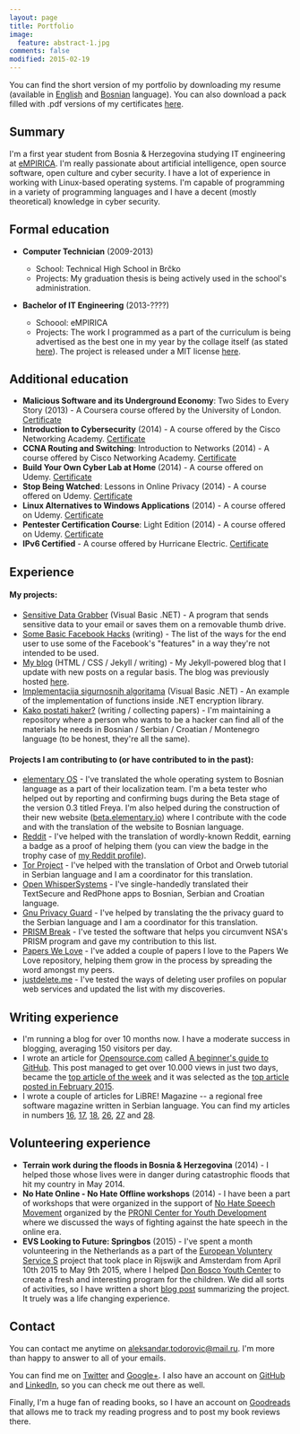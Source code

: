 ```yaml
---
layout: page
title: Portfolio
image:
  feature: abstract-1.jpg
comments: false
modified: 2015-02-19
---
```


You can find the short version of my portfolio by downloading my resume (available in [English](https://drive.google.com/file/d/0By-yP9sfB84VY0cxeGV4THNNbTQ/view?usp=sharing)
and [Bosnian](https://drive.google.com/file/d/0By-yP9sfB84VWENhQmtJX0x4cTg/view?usp=sharing) language). You can also download a pack filled with .pdf versions of my certificates [here](https://drive.google.com/file/d/0By-yP9sfB84VaFdUeU5kUXdTams/view?usp=sharing).

## Summary

I'm a first year student from Bosnia &amp; Herzegovina studying IT engineering at [eMPIRICA](http://empirica.ba/). I'm really passionate about artificial intelligence, open source software, open culture and cyber security. I have a lot of experience in working with Linux-based operating systems. I'm capable of programming in a variety of programming languages and I have a decent (mostly theoretical) knowledge in cyber security.

## Formal education

* **Computer Technician** (2009-2013)
  * School: Technical High School in Brčko
  * Projects: My graduation thesis is being actively used in the school's administration.

* **Bachelor of IT Engineering** (2013-????)
  * Schoool: eMPIRICA
  * Projects: The work I programmed as a part of the curriculum is being advertised as the best one in my year by the collage itself (as stated [here](http://empirica.ba/index.php/aktuelne-vijesti/464-nasi-studenti-sticu-prakticna-ict-znanja-i-vjestine-vec-od-prve-godine-studija)). The project is released under a MIT license [here](https://github.com/aleksandar-todorovic/Implementacija-sigurnosnih-algoritama).

## Additional education

* **Malicious Software and its Underground Economy**: Two Sides to Every Story (2013) - A Coursera course offered by the University of London. [Certificate](https://drive.google.com/file/d/0By-yP9sfB84VTVVfanQ3THFkTDQ/view?usp=sharing)
* **Introduction to Cybersecurity** (2014) - A course offered by the Cisco Networking Academy. [Certificate](https://drive.google.com/file/d/0By-yP9sfB84VVThyQkdxRDlrMnc/view?usp=sharing)
* **CCNA Routing and Switching**: Introduction to Networks (2014) - A course offered by Cisco Networking Academy. [Certificate](https://drive.google.com/file/d/0By-yP9sfB84VMlVlNWVkanVKajA/view?usp=sharing)
* **Build Your Own Cyber Lab at Home** (2014) - A course offered on Udemy. [Certificate](https://drive.google.com/file/d/0By-yP9sfB84VZTlUaXB1czZSYlU/view?usp=sharing)
* **Stop Being Watched**: Lessons in Online Privacy (2014) - A course offered on Udemy. [Certificate](https://drive.google.com/file/d/0By-yP9sfB84VT1pzM2NpUHNHUkE/view?usp=sharing)
* **Linux Alternatives to Windows Applications** (2014) - A course offered on Udemy. [Certificate](https://drive.google.com/file/d/0By-yP9sfB84VbG1Yd1FYQmZXV2M/view?usp=sharing)
* **Pentester Certification Course**: Light Edition (2014) - A course offered on Udemy. [Certificate](https://drive.google.com/file/d/0By-yP9sfB84VeU15TE9OTTRXNEE/view?usp=sharing)
* **IPv6 Certified** - A course offered by Hurricane Electric. [Certificate](https://drive.google.com/file/d/0By-yP9sfB84VczdTYlljZHhUTlE/view?usp=sharing)

## Experience

#### My projects:

* [Sensitive Data Grabber](https://github.com/aleksandar-todorovic/SensitiveDataGrabber) (Visual Basic .NET) - A program that sends sensitive data to your email or saves them on a removable thumb drive.
* [Some Basic Facebook Hacks](https://github.com/aleksandar-todorovic/my-published-papers#some-basic-facebook-hacks) (writing) - The list of the ways for the end user to use some of the Facebook's "features" in a way they're not intended to be used.
* [My blog](https://r3bl.github.com) (HTML / CSS / Jekyll / writing) - My Jekyll-powered blog that I update with new posts on a regular basis. The blog was previously hosted [here](https://aleksandartodorovic.wordpress.com/).
* [Implementacija sigurnosnih algoritama](https://github.com/aleksandar-todorovic/Implementacija-sigurnosnih-algoritama) (Visual Basic .NET) - An example of the implementation of functions inside .NET encryption library.
* [Kako postati haker?](https://github.com/aleksandar-todorovic/kako-postati-haker) (writing / collecting papers) - I'm maintaining a repository where a person who wants to be a hacker can find all of the materials he needs in Bosnian / Serbian / Croatian / Montenegro language (to be honest, they're all the same).

#### Projects I am contributing to (or have contributed to in the past):

* [elementary OS](http://elementaryos.org/) - I've translated the whole operating system to Bosnian language as a part of their localization team. I'm a beta tester who helped out by reporting and confirming bugs during the Beta stage of the version 0.3 titled Freya. I'm also helped during the construction of their new website ([beta.elementary.io](http://beta.elementary.io/)) where I contribute with the code and with the translation of the website to Bosnian language.
* [Reddit](https://www.reddit.com/) - I've helped with the translation of wordly-known Reddit, earning a badge as a proof of helping them (you can view the badge in the trophy case of [my Reddit profile](http://reddit.com/u/r3bl)).
* [Tor Project](https://www.torproject.org/) - I've helped with the translation of Orbot and Orweb tutorial in Serbian language and I am a coordinator for this translation.
* [Open WhisperSystems](https://whispersystems.org/) - I've single-handedly translated their TextSecure and RedPhone apps to Bosnian, Serbian and Croatian language.
* [Gnu Privacy Guard](https://guardianproject.info/code/gnupg/) - I've helped by translating the the privacy guard to the Serbian language and I am a coordinator for this translation.
* [PRISM Break](https://prism-break.org/en/) - I've tested the software that helps you circumvent NSA's PRISM program and gave my contribution to this list.
* [Papers We Love](https://github.com/papers-we-love/papers-we-love) - I've added a couple of papers I love to the Papers We Love repository, helping them grow in the process by spreading the word amongst my peers.
* [justdelete.me](https://github.com/rmlewisuk/justdelete.me) - I've tested the ways of deleting user profiles on popular web services and updated the list with my discoveries.

## Writing experience

* I'm running a blog for over 10 months now. I have a moderate success in blogging, averaging 150 visitors per day.
* I wrote an article for [Opensource.com](http://opensource.com/) called [A beginner's guide to GitHub](http://opensource.com/life/15/2/beginners-guide-github). This post managed to get over 10.000 views in just two days, became the [top article of the week](http://opensource.com/life/15/2/top-5-articles-week-february-20) and it was selected as the [top article posted in February 2015](http://opensource.com/community-report-march-2015).
* I wrote a couple of articles for LiBRE! Magazine -- a regional free software magazine written in Serbian language. You can find my articles in numbers [16](https://libre.lugons.org/index.php/broj_16/), [17](https://libre.lugons.org/index.php/broj_17/), [18](https://libre.lugons.org/index.php/broj_18/), [26](https://libre.lugons.org/index.php/broj-26/), [27](https://libre.lugons.org/index.php/broj-27/) and [28](https://libre.lugons.org/index.php/broj-28/).

## Volunteering experience

* **Terrain work during the floods in Bosnia & Herzegovina** (2014) - I helped those whose lives were in danger during catastrophic floods that hit my country in May 2014.
* **No Hate Online - No Hate Offline workshops** (2014) - I have been a part of workshops that were organized in the support of [No Hate Speech Movement](http://nohatespeechmovement.org/) organized by the [PRONI Center for Youth Development](http://nohatespeechmovement.org/) where we discussed the ways of fighting against the hate speech in the online era.
* **EVS Looking to Future: Springbos** (2015) - I've spent a month volunteering in the Netherlands as a part of the  [European Voluntery Service S](https://en.wikipedia.org/wiki/European_Voluntary_Service) project that took place in Rijswijk and Amsterdam from April 10th 2015 to May 9th 2015, where I helped [Don Bosco Youth Center](http://donboscorijswijk.nl/) to create a fresh and interesting program for the children. We did all sorts of activities, so I have written a short [blog post](https://r3bl.github.io/en/evs-netherlands-experience/) summarizing the project. It truely was a life changing experience.

## Contact

You can contact me anytime on [aleksandar.todorovic@mail.ru](aleksandar.todorovic@mail.ru). I'm more than happy to answer to all of your emails.

You can find me on [Twitter](https://twitter.com/r3bl_) and [Google+](https://plus.google.com/117549842149032938678/). I also have an account on [GitHub](https://plus.google.com/117549842149032938678/) and [LinkedIn](https://plus.google.com/117549842149032938678/), so you can check me out there as well.

Finally, I'm a huge fan of reading books, so I have an account on [Goodreads](https://www.goodreads.com/user/show/37688006-aleksandar-todorovi) that allows me to track my reading progress and to post my book reviews there.
